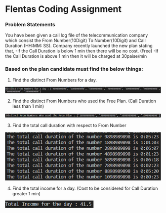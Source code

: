 # Flentas Coding Assignment

### Problem Statements

You have been given a call log file of the telecommunication company which consist the From Number(10Digit) To
Number(10Digit) and Call Duration (HH:MM: SS). Company recently launched the new plan stating that,
-If the Call Duration is below 1 min then there will be no cost. (Free)
-If the Call Duration is above 1 min then it will be charged at 30paise/min

### Based on the plan candidate must find the below things:

1. Find the distinct From Numbers for a day.

![Image](https://github.com/AJ-Walker/flentas_Assignment/blob/main/outputs/1.PNG)

2. Find the distinct From Numbers who used the Free Plan. (Call Duration less than 1 min)

![Image](https://github.com/AJ-Walker/flentas_Assignment/blob/main/outputs/2.PNG)

3. Find the total call duration with respect to From Number

![Image](https://github.com/AJ-Walker/flentas_Assignment/blob/main/outputs/3.PNG)

4. Find the total income for a day. (Cost to be considered for Call Duration greater 1 min)

![Image](https://github.com/AJ-Walker/flentas_Assignment/blob/main/outputs/4.PNG)
